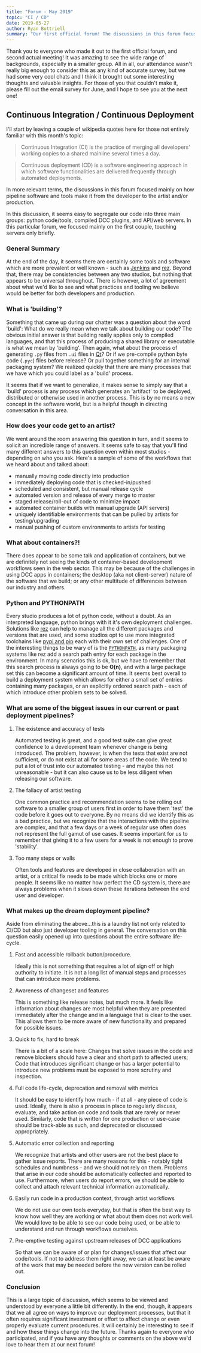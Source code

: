 ```yaml
---
title: "Forum - May 2019"
topic: "CI / CD"
date: 2019-05-27
author: Ryan Bottriell
summary: "Our first official forum! The discussions in this forum focused mainly on how pipeline software and tools make it from the developer to the artist and/or production."
---
```


Thank you to everyone who made it out to the first official forum, and second actual meeting! It was amazing to see the wide range of backgrounds, especially in a smaller group. All in all, our attendance wasn't really big enough to consider this as any kind of accurate survey, but we had some very cool chats and I think it brought out some interesting thoughts and valuable insights. For those of you that couldn't make it, please fill out the email survey for June, and I hope to see you at the next one!

## Continuous Integration / Continuous Deployment

I'll start by leaving a couple of wikipedia quotes here for those not entirely familiar with this month's topic:

> Continuous Integration (CI) is the practice of merging all developers' working copies to a shared mainline several times a day.

> Continuous deployment (CD) is a software engineering approach in which software functionalities are delivered frequently through automated deployments.

In more relevant terms, the discussions in this forum focused mainly on how pipeline software and tools make it from the developer to the artist and/or production.

In this discussion, it seems easy to segregate our code into three main groups: python code/tools, compiled DCC plugins, and API/web servers. In this particular forum, we focused mainly on the first couple, touching servers only briefly.

### General Summary

At the end of the day, it seems there are certainly some tools and software which are more prevalent or well known - such as [Jenkins](https://jenkins.io) and [rez](https://github.com/nerdvegas/rez). Beyond that, there may be consistencies between any two studios, but nothing that appears to be universal throughout. There is however, a lot of agreement about what we'd like to see and what practices and tooling we believe would be better for both developers and production.

### What is 'building'?

Something that came up during our chatter was a question about the word 'build': What do we really mean when we talk about building our code? The obvious initial answer is that building really applies only to compiled languages, and that this process of producing a shared library or executable is what we mean by 'building'. Then again, what about the process of generating `.py` files from `.ui` files in [Qt](https://www.qt.io)? Or if we pre-compile python byte code (`.pyc`) files before release? Or pull together something for an internal packaging system? We realized quickly that there are many processes that we have which you could label as a 'build' process.

It seems that if we want to generalize, it makes sense to simply say that a 'build' process is any process which generates an 'artifact' to be deployed, distributed or otherwise used in another process. This is by no means a new concept in the software world, but is a helpful though in directing conversation in this area.

### How does your code get to an artist?

We went around the room answering this question in turn, and it seems to solicit an incredible range of answers. It seems safe to say that you'll find many different answers to this question even within most studios - depending on who you ask. Here's a sample of some of the workflows that we heard about and talked about:

- manually moving code directly into production
- immediately deploying code that is checked-in/pushed
- scheduled and consistent, but manual release cycle
- automated version and release of every merge to master
- staged release/roll-out of code to minimize impact
- automated container builds with manual upgrade (API servers)
- uniquely identifiable environments that can be pulled by artists for testing/upgrading
- manual pushing of custom environments to artists for testing

### What about containers?!

There does appear to be some talk and application of containers, but we are definitely not seeing the kinds of container-based development workflows seen in the web sector. This may be because of the challenges in using DCC apps in containers; the desktop (aka not client-server) nature of the software that we build; or any other multitude of differences between our industry and others.

### Python and PYTHONPATH

Every studio produces a lot of python code, without a doubt. As an interpreted language, python brings with it it's own deployment challenges. Solutions like [rez](https://github.com/nerdvegas/rez) can help to manage all the different packages and versions that are used, and some studios opt to use more integrated toolchains like [pypi and pip](https://pypi.org/project/pip/) each with their own set of challenges. One of the interesting things to be wary of is the [`PYTHONPATH`](https://docs.python.org/2/using/cmdline.html#envvar-PYTHONPATH), as many packaging systems like rez add a search path entry for each package in the environment. In many scenarios this is ok, but we have to remember that this search process is always going to be **O(n)**, and with a large package set this can become a significant amount of time. It seems best overall to build a deployment system which allows for either a small set of entries containing many packages, or an explicitly ordered search path - each of which introduce other problem sets to be solved.

### What are some of the biggest issues in our current or past deployment pipelines?

1. The existence and accuracy of tests

    Automated testing is great, and a good test suite can give great confidence to a development team whenever change is being introduced. The problem, however, is when the tests that exist are not sufficient, or do not exist at all for some areas of the code. We tend to put a lot of trust into our automated testing - and maybe this not unreasonable - but it can also cause us to be less diligent when releasing our software.

1. The fallacy of artist testing

    One common practice and recommendation seems to be rolling out software to a smaller group of users first in order to have them 'test' the code before it goes out to everyone. By no means did we identify this as a bad practice, but we recognize that the interactions with the pipeline are complex, and that a few days or a week of regular use often does not represent the full gamut of use cases. It seems important for us to remember that giving it to a few users for a week is not enough to prove 'stability'.

1. Too many steps or walls

    Often tools and features are developed in close collaboration with an artist, or a critical fix needs to be made which blocks one or more people. It seems like no matter how perfect the CD system is, there are always problems when it slows down these iterations between the end user and developer.

### What makes up the dream deployment pipeline?

Aside from eliminating the above...this is a laundry list not only related to CI/CD but also just developer tooling in general. The conversation on this question easily opened up into questions about the entire software life-cycle.

1. Fast and accessible rollback button/procedure.

    Ideally this is not something that requires a lot of sign off or high authority to initiate. It is not a long list of manual steps and processes that can introduce more problems.

1. Awareness of changeset and features

    This is something like release notes, but much more. It feels like information about changes are most helpful when they are presented immediately after the change and in a language that is clear to the user. This allows them to be more aware of new functionality and prepared for possible issues.

1. Quick to fix, hard to break

    There is a bit of a scale here: Changes that solve issues in the code and remove blockers should have a clear and short path to affected users; Code that introduces significant change or has a larger potential to introduce new problems must be exposed to more scrutiny and inspection.

1. Full code life-cycle, deprecation and removal with metrics

    It should be easy to identify how much - if at all - any piece of code is used. Ideally, there is also a process in place to regularly discuss, evaluate, and take action on code and tools that are rarely or never used. Similarly, code that is written for one production or use-case should be track-able as such, and deprecated or discussed appropriately.

1. Automatic error collection and reporting

    We recognize that artists and other users are not the best place to gather issue reports. There are many reasons for this - notably tight schedules and numbness - and we should not rely on them. Problems that arise in our code should be automatically collected and reported to use. Furthermore, when users do report errors, we should be able to collect and attach relevant technical information automatically.

1. Easily run code in a production context, through artist workflows

    We do not use our own tools everyday, but that is often the best way to know how well they are working or what about them does not work well. We would love to be able to see our code being used, or be able to understand and run through workflows ourselves.

1. Pre-emptive testing against upstream releases of DCC applications

    So that we can be aware of or plan for changes/issues that affect our code/tools. If not to address them right away, we can at least be aware of the work that may be needed before the new version can be rolled out.

### Conclusion

This is a large topic of discussion, which seems to be viewed and understood by everyone a little bit differently. In the end, though, it appears that we all agree on ways to improve our deployment processes, but that it often requires significant investment or effort to affect change or even properly evaluate current procedures. It will certainly be interesting to see if and how these things change into the future. Thanks again to everyone who participated, and if you have any thoughts or comments on the above we'd love to hear them at our next forum!
